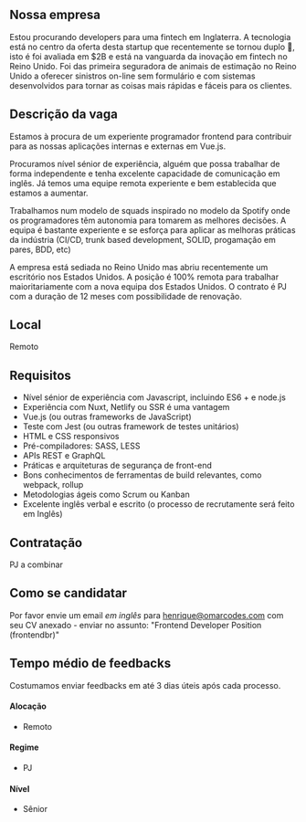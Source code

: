 ## Nossa empresa

Estou procurando developers para uma fintech em Inglaterra. A tecnologia está no centro da oferta desta startup que recentemente se tornou duplo 🦄, isto é foi avaliada em $2B e está na vanguarda da inovação em fintech no Reino Unido. Foi das primeira seguradora de animais de estimação no Reino Unido a oferecer sinistros on-line sem formulário e com sistemas desenvolvidos para tornar as coisas mais rápidas e fáceis para os clientes.

## Descrição da vaga

Estamos à procura de um experiente programador frontend para contribuir para as nossas aplicações internas e externas em Vue.js.

Procuramos nível sénior de experiência, alguém que possa trabalhar de forma independente e tenha excelente capacidade de comunicação em inglês. Já temos uma equipe remota experiente e bem establecida que estamos a aumentar.

Trabalhamos num modelo de squads inspirado no modelo da Spotify onde os programadores têm autonomia para tomarem as melhores decisões. A equipa é bastante experiente e se esforça para aplicar as melhoras práticas da indústria (CI/CD, trunk based development, SOLID, progamação em pares, BDD, etc)

A empresa está sediada no Reino Unido mas abriu recentemente um escritório nos Estados Unidos. A posição é 100% remota para trabalhar maioritariamente com a nova equipa dos Estados Unidos. O contrato é PJ com a duração de 12 meses com possibilidade de renovação.


## Local

Remoto

## Requisitos

- Nível sénior de experiência com Javascript, incluindo ES6 + e node.js
- Experiência com Nuxt, Netlify ou SSR é uma vantagem
- Vue.js (ou outras frameworks de JavaScript)
- Teste com Jest (ou outras framework de testes unitários)
- HTML e CSS responsivos
- Pré-compiladores: SASS, LESS
- APIs REST e GraphQL
- Práticas e arquiteturas de segurança de front-end
- Bons conhecimentos de ferramentas de build relevantes, como webpack, rollup
- Metodologias ágeis como Scrum ou Kanban
- Excelente inglês verbal e escrito (o processo de recrutamente será feito em Inglês)


## Contratação

PJ a combinar

## Como se candidatar

Por favor envie um email _em inglês_ para henrique@omarcodes.com com seu CV anexado - enviar no assunto: 
"Frontend Developer Position (frontendbr)"

## Tempo médio de feedbacks

Costumamos enviar feedbacks em até 3 dias úteis após cada processo.

<!-- ## Labels -->
<!-- retire os labels que não fazem sentido à vaga -->

#### Alocação
- Remoto

#### Regime
- PJ

#### Nível
- Sênior




